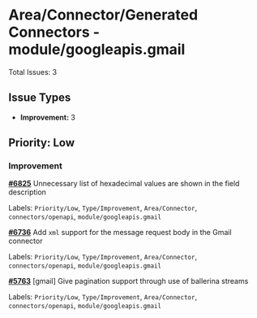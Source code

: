 # Area/Connector/Generated Connectors - module/googleapis.gmail

Total Issues: 3

## Issue Types

- **Improvement:** 3

## Priority: Low

### Improvement

**[#6825](https://github.com/ballerina-platform/ballerina-library/issues/6825)** Unnecessary list of hexadecimal values are shown in the field description

Labels: `Priority/Low`, `Type/Improvement`, `Area/Connector`, `connectors/openapi`, `module/googleapis.gmail`

**[#6736](https://github.com/ballerina-platform/ballerina-library/issues/6736)** Add `xml` support for the message request body in the Gmail connector

Labels: `Priority/Low`, `Type/Improvement`, `Area/Connector`, `connectors/openapi`, `module/googleapis.gmail`

**[#5763](https://github.com/ballerina-platform/ballerina-library/issues/5763)** [gmail] Give pagination support through use of ballerina streams

Labels: `Priority/Low`, `Type/Improvement`, `Area/Connector`, `connectors/openapi`, `module/googleapis.gmail`

